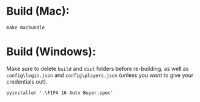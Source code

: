 # Build (Mac):
```
make macbundle
```

# Build (Windows):
Make sure to delete `build` and `dist` folders before re-building, as well as `config\login.json` and `config\players.json` (unless you *want* to give your credentials out).
```
pyinstaller '.\FIFA 16 Auto Buyer.spec'
```